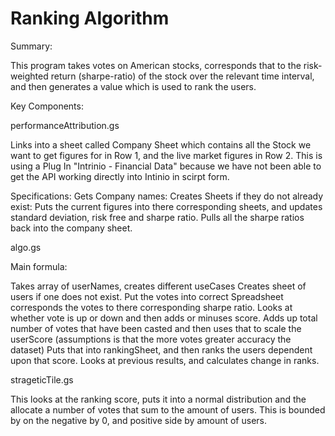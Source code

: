 # Ranking Algorithm

Summary:

This program takes votes on American stocks, corresponds that to the risk-weighted return (sharpe-ratio) of the stock over the relevant time interval, and then generates a value which is used to rank the users.

Key Components:

performanceAttribution.gs

Links into a sheet called Company Sheet which contains all the Stock we want to get figures for in Row 1, and the live market figures in Row 2. This is using a Plug In "Intrinio - Financial Data" because we have not been able to get the API working directly into Intinio in scirpt form.

Specifications:
Gets Company names:
Creates Sheets if they do not already exist:
Puts the current figures into there corresponding sheets, and updates standard deviation, risk free and sharpe ratio.
Pulls all the sharpe ratios back into the company sheet.


algo.gs

Main formula:

Takes array of userNames, creates different useCases
Creates sheet of users if one does not exist.
Put the votes into correct Spreadsheet
corresponds the votes to there corresponding sharpe ratio.
Looks at whether vote is up or down and then adds or minuses score.
Adds up total number of votes that have been casted and then uses that to scale the userScore (assumptions is that the more votes greater accuracy the dataset)
Puts that into rankingSheet, and then ranks the users dependent upon that score.
Looks at previous results, and calculates change in ranks.


strageticTile.gs

This looks at the ranking score, puts it into a normal distribution and the allocate a number of votes that sum to the amount of users. This is bounded by on the negative by 0, and positive side by amount of users. 

